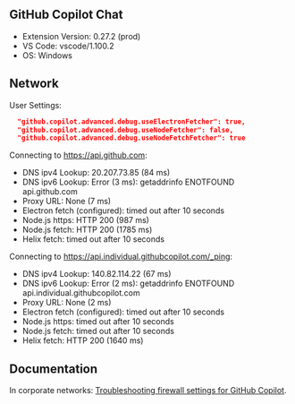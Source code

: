 ## GitHub Copilot Chat

- Extension Version: 0.27.2 (prod)
- VS Code: vscode/1.100.2
- OS: Windows

## Network

User Settings:
```json
  "github.copilot.advanced.debug.useElectronFetcher": true,
  "github.copilot.advanced.debug.useNodeFetcher": false,
  "github.copilot.advanced.debug.useNodeFetchFetcher": true
```

Connecting to https://api.github.com:
- DNS ipv4 Lookup: 20.207.73.85 (84 ms)
- DNS ipv6 Lookup: Error (3 ms): getaddrinfo ENOTFOUND api.github.com
- Proxy URL: None (7 ms)
- Electron fetch (configured): timed out after 10 seconds
- Node.js https: HTTP 200 (987 ms)
- Node.js fetch: HTTP 200 (1785 ms)
- Helix fetch: timed out after 10 seconds

Connecting to https://api.individual.githubcopilot.com/_ping:
- DNS ipv4 Lookup: 140.82.114.22 (67 ms)
- DNS ipv6 Lookup: Error (2 ms): getaddrinfo ENOTFOUND api.individual.githubcopilot.com
- Proxy URL: None (2 ms)
- Electron fetch (configured): timed out after 10 seconds
- Node.js https: timed out after 10 seconds
- Node.js fetch: timed out after 10 seconds
- Helix fetch: HTTP 200 (1640 ms)

## Documentation

In corporate networks: [Troubleshooting firewall settings for GitHub Copilot](https://docs.github.com/en/copilot/troubleshooting-github-copilot/troubleshooting-firewall-settings-for-github-copilot).
